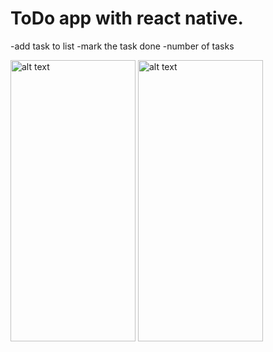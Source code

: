 # ToDo app with react native.
-add task to list
-mark the task done
-number of tasks

<img src="https://user-images.githubusercontent.com/92800666/222910985-3a03e9f0-8914-48df-98a0-243e170b9152.png" alt="alt text" width="200" height="450">


<img src="https://user-images.githubusercontent.com/92800666/222911338-412ba4a5-c5c8-4849-9725-6aedccdf277c.png" alt="alt text" width="200" height="450">

